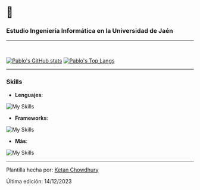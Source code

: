 <h1>👋</h1>
<h3>Estudio Ingeniería Informática en la Universidad de Jaén</h3>

---

<br>

[![Pablo's GitHub stats](https://github-readme-stats.vercel.app/api?username=pablomorillas02&includeallcommits=true&show_icons=true&theme=tokyonight)](https://github.com/anuraghazra/github-readme-stats)
[![Pablo's Top Langs](https://github-readme-stats.vercel.app/api/top-langs/?username=pablomorillas02&layout=compact&theme=tokyonight&langs_count=8)](https://github.com/anuraghazra/github-readme-stats)

---

### Skills

- **Lenguajes**:
  
![My Skills](https://skillicons.dev/icons?i=py,java,dart,php,js,html,css,c,cpp)
  
- **Frameworks**:

![My Skills](https://skillicons.dev/icons?i=flutter,flask)

- **Más**:

![My Skills](https://skillicons.dev/icons?i=bootstrap,discord,bots,git,docker)
  
---

Plantilla hecha por: [Ketan Chowdhury](https://github.com/dexprexxtion)

Última edición: 14/12/2023

